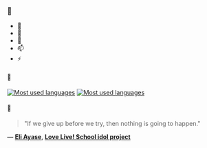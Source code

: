 ### 👋

- 🔭
- 🌱
- 💬
- 📫
- ⚡

#### 🧏

[![Most used languages](https://github-readme-stats-aynah.vercel.app/api/top-langs/?username=aynh&theme=solarized-dark&langs_count=6&layout=compact&hide_title=true)](https://github.com/anuraghazra/github-readme-stats#gh-dark-mode-only)
[![Most used languages](https://github-readme-stats-aynah.vercel.app/api/top-langs/?username=aynh&theme=solarized-light&langs_count=6&layout=compact&hide_title=true)](https://github.com/anuraghazra/github-readme-stats#gh-light-mode-only)

#### 💬

> "If we give up before we try, then nothing is going to happen."

&mdash; [**Eli Ayase**](https://myanimelist.net/character.php?q=Eli%20Ayase&cat=character), [**Love Live! School idol project**](https://myanimelist.net/search/all?q=Love%20Live!%20School%20idol%20project&cat=all)
